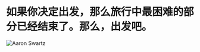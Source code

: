 # 如果你决定出发，那么旅行中最困难的部分已经结束了。那么，出发吧。
![Aaron Swartz](https://github.com/younghz/Markdown/raw/master/Res/Aaron_Swartz.jpg)
